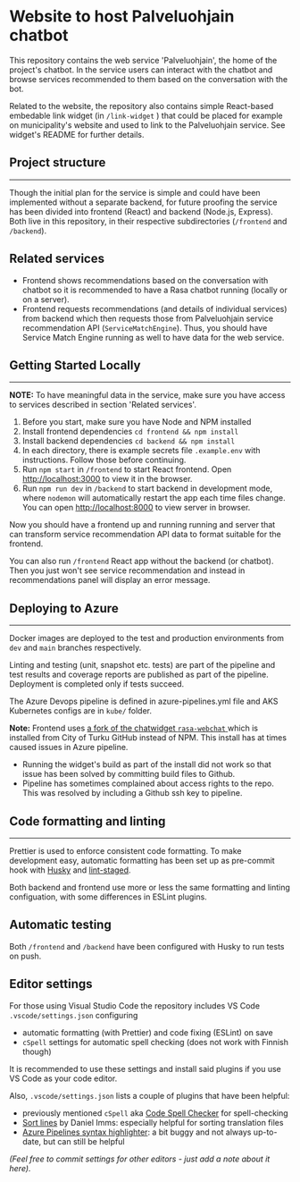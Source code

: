 # Website to host Palveluohjain chatbot

This repository contains the web service 'Palveluohjain', the home of the project's chatbot. In the service users can interact with the chatbot and browse services recommended to them based on the conversation with the bot.

Related to the website, the repository also contains simple React-based embedable link widget (in `/link-widget` ) that could be placed for example on municipality's website and used to link to the Palveluohjain service. See widget's README for further details.

## Project structure

---

Though the initial plan for the service is simple and could have been implemented without a separate backend, for future proofing the service has been divided into frontend (React) and backend (Node.js, Express). Both live in this repository, in their respective subdirectories (`/frontend` and `/backend`).

## Related services

- Frontend shows recommendations based on the conversation with chatbot so it is recommended to have a Rasa chatbot running (locally or on a server).
- Frontend requests recommendations (and details of individual services) from backend which then requests those from Palveluohjain service recommendation API (`ServiceMatchEngine`). Thus, you should have Service Match Engine running as well to have data for the web service.

## Getting Started Locally

---

**NOTE:** To have meaningful data in the service, make sure you have access to services described in section 'Related services'.

1. Before you start, make sure you have Node and NPM installed
2. Install frontend dependencies `cd frontend && npm install`
3. Install backend dependencies `cd backend && npm install`
4. In each directory, there is example secrets file `.example.env` with instructions. Follow those before continuing.
5. Run `npm start` in `/frontend` to start React frontend. Open [http://localhost:3000](http://localhost:3000) to view it in the browser.
6. Run `npm run dev` in `/backend` to start backend in development mode, where `nodemon` will automatically restart the app each time files change. You can open [http://localhost:8000](http://localhost:8000) to view server in browser.

Now you should have a frontend up and running running and server that can transform service recommendation API data to format suitable for the frontend.

You can also run `/frontend` React app without the backend (or chatbot). Then you just won't see service recommendation and instead in recommendations panel will display an error message.

## Deploying to Azure

---

Docker images are deployed to the test and production environments from `dev` and `main` branches respectively.

Linting and testing (unit, snapshot etc. tests) are part of the pipeline and test results and coverage reports are published as part of the pipeline. Deployment is completed only if tests succeed.

The Azure Devops pipeline is defined in azure-pipelines.yml file and AKS Kubernetes configs are in `kube/` folder.

**Note:** Frontend uses [a fork of the chatwidget `rasa-webchat` ](https://github.com/City-of-Turku/rasa-webchat) which is installed from City of Turku GitHub instead of NPM. This install has at times caused issues in Azure pipeline.

- Running the widget's build as part of the install did not work so that issue has been solved by committing build files to Github.
- Pipeline has sometimes complained about access rights to the repo. This was resolved by including a Github ssh key to pipeline.

## Code formatting and linting

---

Prettier is used to enforce consistent code formatting. To make development easy, automatic formatting has been set up as pre-commit hook with [Husky](https://typicode.github.io/husky/#/) and [lint-staged](https://github.com/okonet/lint-staged).

Both backend and frontend use more or less the same formatting and linting configuation, with some differences in ESLint plugins.

## Automatic testing

Both `/frontend` and `/backend` have been configured with Husky to run tests on push.

## Editor settings

For those using Visual Studio Code the repository includes VS Code `.vscode/settings.json` configuring

- automatic formatting (with Prettier) and code fixing (ESLint) on save
- `cSpell` settings for automatic spell checking (does not work with Finnish though)

It is recommended to use these settings and install said plugins if you use VS Code as your code editor.

Also, `.vscode/settings.json` lists a couple of plugins that have been helpful:

- previously mentioned `cSpell` aka [Code Spell Checker](https://marketplace.visualstudio.com/items?itemName=streetsidesoftware.code-spell-checker) for spell-checking
- [Sort lines](https://marketplace.visualstudio.com/items?itemName=Tyriar.sort-lines) by Daniel Imms: especially helpful for sorting translation files
- [Azure Pipelines syntax highlighter](https://marketplace.visualstudio.com/items?itemName=ms-azure-devops.azure-pipelines): a bit buggy and not always up-to-date, but can still be helpful

_(Feel free to commit settings for other editors - just add a note about it here)._
